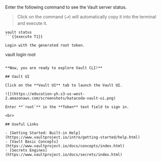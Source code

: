 Enter the following command to see the Vault server status.  

> Click on the command (`⮐`) will automatically copy it into the terminal and execute it.

```
vault status
```{{execute T1}}

Login with the generated root token.

```
vault login root
```{{execute T1}}

**Now, you are ready to explore Vault CLI!**

## Vault UI

Click on the **Vault UI** tab to launch the Vault UI.

![](https://education-yh.s3-us-west-2.amazonaws.com/screenshots/katacoda-vault-ui.png)

Enter **`root`** in the **Token** text field to sign in. 

<br>

## Useful Links

- [Getting Started: Built-in Help](https://www.vaultproject.io/intro/getting-started/help.html)
- [Vault Basic Concepts](https://www.vaultproject.io/docs/concepts/index.html)
- [Secrets Engines](https://www.vaultproject.io/docs/secrets/index.html)

